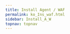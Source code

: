 ```yaml
---
title: Install Agent / WAF 
permalink: ko_Ins_waf.html
sidebar: Install_A_W
topnav: topnav
---
```


